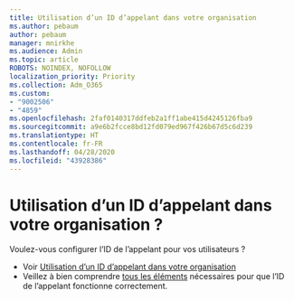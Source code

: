 ```yaml
---
title: Utilisation d’un ID d’appelant dans votre organisation
ms.author: pebaum
author: pebaum
manager: mnirkhe
ms.audience: Admin
ms.topic: article
ROBOTS: NOINDEX, NOFOLLOW
localization_priority: Priority
ms.collection: Adm_O365
ms.custom:
- "9002506"
- "4859"
ms.openlocfilehash: 2faf0140317ddfeb2a1ff1abe415d4245126fba9
ms.sourcegitcommit: a9e6b2fcce8bd12fd079ed967f426b67d5c6d239
ms.translationtype: HT
ms.contentlocale: fr-FR
ms.lasthandoff: 04/28/2020
ms.locfileid: "43928386"
---
```

# <a name="how-can-caller-id-be-used-in-your-organization"></a>Utilisation d’un ID d’appelant dans votre organisation ?

Voulez-vous configurer l’ID de l’appelant pour vos utilisateurs ?

- Voir [Utilisation d’un ID d’appelant dans votre organisation](https://docs.microsoft.com/microsoftteams/how-can-caller-id-be-used-in-your-organization)
- Veillez à bien comprendre [tous les éléments](https://docs.microsoft.com/microsoftteams/more-about-calling-line-id-and-calling-party-name) nécessaires pour que l’ID de l’appelant fonctionne correctement.
